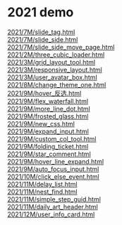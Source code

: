 # 2021 demo

[2021/7M/slide_tag.html](https://www.adba.club/CSS-Inspired-Factory/2021/7M/slide_tag.html) <br/>[2021/7M/slide_side.html](https://www.adba.club/CSS-Inspired-Factory/2021/7M/slide_side.html) <br/>[2021/7M/slide_side_move_page.html](https://www.adba.club/CSS-Inspired-Factory/2021/7M/slide_side_move_page.html) <br/>[2021/2M/three_cubic_loader.html](https://www.adba.club/CSS-Inspired-Factory/2021/2M/three_cubic_loader.html) <br/>[2021/3M/grid_layout_tool.html](https://www.adba.club/CSS-Inspired-Factory/2021/3M/grid_layout_tool.html) <br/>[2021/3M/responsive_layout.html](https://www.adba.club/CSS-Inspired-Factory/2021/3M/responsive_layout.html) <br/>[2021/3M/user_avatar_box.html](https://www.adba.club/CSS-Inspired-Factory/2021/3M/user_avatar_box.html) <br/> [2021/8M/change_theme_one.html](https://www.adba.club/CSS-Inspired-Factory/2021/8M/change_theme_one.html) <br/>[2021/9M/hover\_反选.html](https://www.adba.club/CSS-Inspired-Factory/2021/9M/hover_反选.html) <br/>[2021/9M/flex_waterfall.html](https://www.adba.club/CSS-Inspired-Factory/2021/9M/flex_waterfall.html) <br/>[2021/9M/more_line_dot.html](https://www.adba.club/CSS-Inspired-Factory/2021/9M/more_line_dot.html) <br/>[2021/9M/frosted_glass.html](https://www.adba.club/CSS-Inspired-Factory/2021/9M/frosted_glass.html) <br/>[2021/9M/new_css.html](https://www.adba.club/CSS-Inspired-Factory/2021/9M/new_css.html) <br/>[2021/9M/expand_input.html](https://www.adba.club/CSS-Inspired-Factory/2021/9M/expand_input.html) <br/>[2021/9M/custom_col_tool.html](https://www.adba.club/CSS-Inspired-Factory/2021/9M/custom_col_tool.html) <br/>
[2021/9M/folding_ticket.html](https://www.adba.club/CSS-Inspired-Factory/2021/9M/folding_ticket.html) <br/>[2021/9M/star_comment.html](https://www.adba.club/CSS-Inspired-Factory/2021/9M/star_comment.html) <br/>[2021/9M/hover_line_expand.html](https://www.adba.club/CSS-Inspired-Factory/2021/9M/hover_line_expand.html) <br/>[2021/9M/auto_focus_input.html](https://www.adba.club/CSS-Inspired-Factory/2021/9M/auto_focus_input.html) <br/>[2021/10M/click_else_event.html](https://www.adba.club/CSS-Inspired-Factory/2021/10M/click_else_event.html) <br/>[2021/11M/delay_list.html](https://www.adba.club/CSS-Inspired-Factory/2021/11M/delay_list.html) <br/>[2021/11M/nest_find.html](https://www.adba.club/CSS-Inspired-Factory/2021/11M/nest_find.html) <br/>[2021/11M/simple_step_guid.html](https://www.adba.club/CSS-Inspired-Factory/2021/11M/simple_step_guid.html) <br/>[2021/11M/daily_art_header.html](https://www.adba.club/CSS-Inspired-Factory/2021/11M/daily_art_header.html) <br/>[2021/12M/user_info_card.html](https://www.adba.club/CSS-Inspired-Factory/2021/12M/user_info_card.html) <br/>